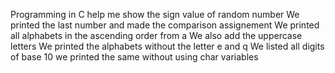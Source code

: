 Programming in C help me show the sign value of random number
We printed the last number and made the comparison assignement
We printed all alphabets in the ascending order from a
We also add the uppercase letters
We printed the alphabets without the letter e and q
We listed all digits of base 10
we printed the same without using char variables
